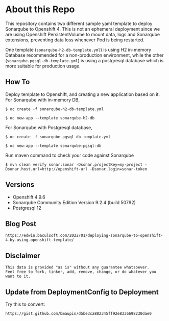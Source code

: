 # About this Repo

This repository contains two different sample yaml template to deploy Sonarqube to Openshift 4. This is not an ephemeral deployment since we are using Openshift PersistentVolume to mount data, logs and Sonarqube extensions, preventing data loss whenever Pod is being restarted. 

One template (`sonarqube-h2-db-template.yml`) is using H2 in-memory Database recommended for a non-production environment, while the other (`sonarqube-pgsql-db-template.yml`) is using a postgresql database which is more suitable for production usage. 

How To
--------------------------

Deploy template to Openshift, and creating a new application based on it. For Sonarqube with in-memory DB, 
```
$ oc create -f sonarqube-h2-db-template.yml

$ oc new-app --template sonarqube-h2-db
```

For Sonarqube with Postgresql database,
```
$ oc create -f sonarqube-pgsql-db-template.yml

$ oc new-app --template sonarqube-pgsql-db
```

Run maven command to check your code against Sonarqube
```
$ mvn clean verify sonar:sonar -Dsonar.projectKey=my-project -Dsonar.host.url=http://openshift-url -Dsonar.login=sonar-token
```

Versions
------------
- Openshift 4.9.6
- Sonarqube Community Edition Version 9.2.4 (build 50792)
- Postgresql 12


Blog Post
------------
```
https://edwin.baculsoft.com/2022/01/deploying-sonarqube-to-openshift-4-by-using-openshift-template/
```


Disclaimer
------------

```
This data is provided "as is" without any guarantee whatsoever. 
Feel free to fork, tinker, add, remove, change, or do whatever you want to it. 
```

Update from DeploymentConfig to Deployment
------------

Try this to convert:
```
https://gist.github.com/bmaupin/d5be3ca882345ff92e8336698230dae0
```
